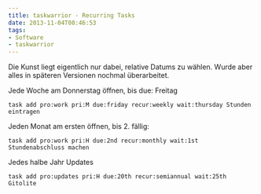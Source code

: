 ```yaml
---
title: taskwarrior - Recurring Tasks
date: 2013-11-04T08:46:53
tags: 
- Software
- taskwarrior
---
```


Die Kunst liegt eigentlich nur dabei, relative Datums zu wählen.
Wurde aber alles in späteren Versionen nochmal überarbeitet.

Jede Woche am Donnerstag öffnen, bis due: Freitag

    task add pro:work pri:M due:friday recur:weekly wait:thursday Stunden eintragen

Jeden Monat am ersten öffnen, bis 2. fällig:

    task add pro:work pri:H due:2nd recur:monthly wait:1st Stundenabschluss machen

Jedes halbe Jahr Updates

    task add pro:updates pri:H due:20th recur:semiannual wait:25th Gitolite

